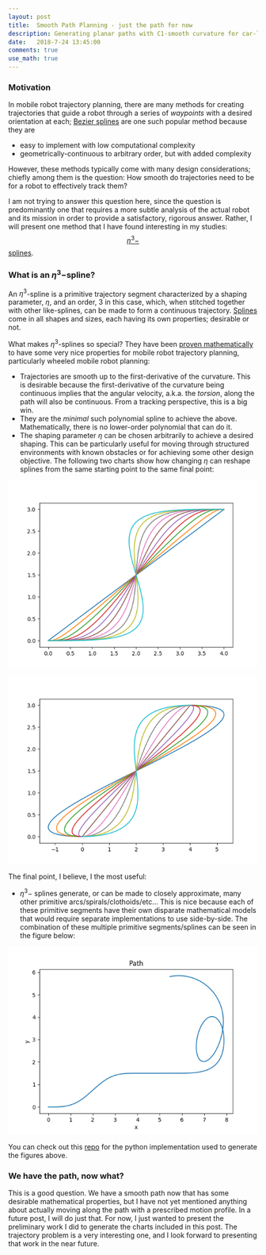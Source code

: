 ```yaml
---
layout: post
title:  Smooth Path Planning - just the path for now
description: Generating planar paths with C1-smooth curvature for car-like robots 
date:   2018-7-24 13:45:00
comments: true
use_math: true
---
```


### Motivation
In mobile robot trajectory planning, there are many methods for creating trajectories that guide a robot through a series of  _waypoints_ with a desired orientation at each; [Bezier splines](https://en.wikipedia.org/wiki/B-spline) are one such popular method because they are

* easy to implement with low computational complexity
* geometrically-continuous to arbitrary order, but with added complexity

However, these methods typically come with many design considerations; chiefly among them is the question: How smooth do trajectories need to be for a robot to effectively track them?

I am not trying to answer this question here, since the question is predominantly one that requires a more subtle analysis of the actual robot and its mission in order to provide a satisfactory, rigorous answer.  Rather, I will present one method that I have found interesting in my studies:  [$$\eta^3-$$splines](http://citeseerx.ist.psu.edu/viewdoc/download?doi=10.1.1.724.3230&rep=rep1&type=pdf).

### What is an $\eta^3-$spline?
An $\eta^3$-spline is a primitive trajectory segment characterized by a shaping parameter, $\eta$, and an order, 3 in this case, which, when stitched together with other like-splines, can be made to form a continuous trajectory.  [Splines](https://en.wikipedia.org/wiki/Spline_(mathematics)) come in all shapes and sizes, each having its own properties; desirable or not.

What makes $\eta^3$-splines so special?  They have been [proven mathematically](http://citeseerx.ist.psu.edu/viewdoc/download?doi=10.1.1.724.3230&rep=rep1&type=pdf) to have some very nice properties for mobile robot trajectory planning, particularly wheeled mobile robot planning:

* Trajectories are smooth up to the first-derivative of the curvature.  This is desirable because the first-derivative of the curvature being continuous implies that the angular velocity, a.k.a. the _torsion_, along the path will also be continuous.  From a tracking perspective, this is a big win.
* They are the _minimal_ such polynomial spline to achieve the above.  Mathematically, there is no lower-order polynomial that can do it.
* The shaping parameter $\eta$ can be chosen arbitrarily to achieve a desired shaping.  This can be particularly useful for moving through structured environments with known obstacles or for achieving some other design objective.  The following two charts show how changing $\eta$ can reshape splines from the same starting point to the same final point:

<p align="center"> 
<img src="/assets/img/smooth_path_post/path1.png">
</p>

<p align="center"> 
<img src="/assets/img/smooth_path_post/path2.png">
</p>


The final point, I believe, I the most useful:

* $\eta^3-$ splines generate, or can be made to closely approximate, many other primitive arcs/spirals/clothoids/etc...  This is nice because each of these primitive segments have their own disparate mathematical models that would require separate implementations to use side-by-side.  The combination of these multiple primitive segments/splines can be seen in the figure below:

<p align="center"> 
<img src="/assets/img/smooth_path_post/Eta3Path.png">
</p>

You can check out this [repo](https://github.com/AtsushiSakai/PythonRobotics/blob/master/PathPlanning/Eta3SplinePath/eta3_spline_path.py) for the python implementation used to generate the figures above.

### We have the path, now what?
This is a good question.  We have a smooth path now that has some desirable mathematical properties, but I have not yet mentioned anything about actually moving along the path with a prescribed motion profile.  In a future post, I will do just that.  For now, I just wanted to present the preliminary work I did to generate the charts included in this post.  The trajectory problem is a very interesting one, and I look forward to presenting that work in the near future.